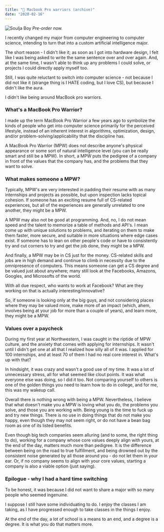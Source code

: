 ```yaml
---
title: "🍎 Macbook Pro warriors (archive)"
date: "2020-02-16"
---
```


![Soulja Boy](https://assets.website-files.com/5d5daf6d8ec6a150046c9488/5e4333b580e474edb14c5d60_intomoney.jpg)
_Pre-order now._

I recently changed my major from computer engineering to computer science, intending to turn that into a custom artificial intelligence major.

The short reason - I didn't like it; as soon as I got into hardware design, I felt like I was being asked to write the same sentence over and over again. And, at the same time, I wasn't able to think up any problems I could solve, or projects I could directly apply myself too.

Still, I was quite reluctant to switch into computer science - not because I did not like it (strange thing is I HATE coding, but I love CS), but because I didn't like the aura.

I didn't like being around MacBook pro warriors.

### What's a MacBook Pro Warrior?

I made up the term MacBook Pro Warrior a few years ago to symbolize the kinds of people who get into computer science primarily for the perceived lifestyle, instead of an inherent interest in algorithms, optimization, design, and/or problem-solving/applicability that the discipline has.

A MacBook Pro Warrior (MPW) does not describe anyone's physical appearance or some sort of natural intelligence level (you can be really smart and still be a MPW). In short, a MPW puts the pedigree of a company in front of the values that the company has, and the problems that they want to solve.

### What makes someone a MPW?

Typically, MPW's are very interested in padding their resume with as many internships and projects as possible, but upon inspection lacks topical cohesion. If someone has an exciting resume full of CS-related experiences, but all of the experiences are generally unrelated to one another, they might be a MPW.‍

A MPW may also not be good at programming. And, no, I do not mean speed and the talent to memorize a table of methods and API's. I mean come up with unique solutions to problems, and iterating on them to make them faster, more secure, and suitable in more situations where edge cases exist. If someone has to lean on other people's code or have to consistently try and cut corners to try and get the job done, they might be a MPW.‍

And finally, a MPW may be in CS just for the money. CS-related skills and jobs are in high demand and continue to climb in necessity due to the omnipresence of computers. This means someone can get a CS degree and be valued just about anywhere; many still look at the Facebooks, Amazons, Googles, and Microsofts of the world.‍

With all due respect, who wants to work at Facebook? What are they working on that is actually interesting/innovative?‍

So, if someone is looking only at the big guys, and not considering places where they may be valued more, make more of an impact (which, ahem, involves being at your job for more than a couple of years), and learn more, they might be a MPW. 

### Values over a paycheck

During my first year at Northwestern, I was caught in the riptide of MPW culture, and the anxiety that comes with applying for internships. It wasn't until I didn't get one at all that I realized how silly all of it was. I applied for 100 internships, and at least 70 of them I had no real core interest in. What's up with that?

In hindsight, it was crazy and wasn't a good use of my time. It was a lot of unnecessary stress, all for what seemed like clout points. It was what everyone else was doing, so I did it too. Not comparing yourself to others is one of the golden things you need to learn how to do in college, and for me, this was my wakeup call.

Overall there is nothing wrong with being a MPW. Nevertheless, I believe that what doesn't make you a MPW is loving what you do, the problems you solve, and those you are working with. Being young is the time to fuck up and try new things. There is no use in doing things that do not make you happy, even though they may not seem right, or do not have a bean bag room as one of its listed benefits.

Even though big tech companies seem alluring (and to some, the right thing to do), working for a company whose core values deeply align with yours, at the end of the day, matters much more than pedigree. It is the difference between being on the road to true fulfillment, and being drowned out by the consistent noise generated by all those around you - do not let them in your ear. Or, if no company seems to align with your core values, starting a company is also a viable option (just saying).

### Epilogue - why I had a hard time switching

To be honest, it was because I did not want to share a major with so many people who seemed ingenuine.

I suppose I still have some individuating to do. I enjoy the classes I am taking, as I have progressed enough to take classes in the things I enjoy.

At the end of the day, a lot of school is a means to an end, and a degree is a degree. It is what you do that matters more.
